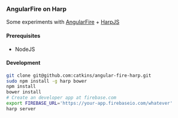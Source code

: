 ### AngularFire on Harp

Some experiments with [AngularFire](https://www.firebase.com/docs/web/libraries/angular/index.html) + [HarpJS](http://harpjs.com)


#### Prerequisites

* NodeJS

#### Development

```bash
git clone git@github.com:catkins/angular-fire-harp.git
sudo npm install -g harp bower
npm install
bower install
# Create an developer app at firebase.com
export FIREBASE_URL='https://your-app.firebaseio.com/whatever'
harp server
```


